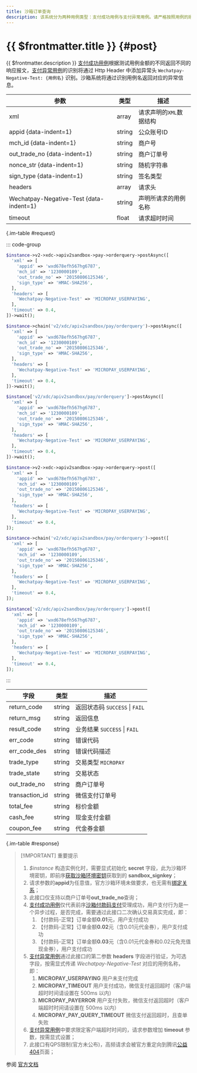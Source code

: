 ```yaml
---
title: 沙箱订单查询
description: 该系统分为两种用例类型：支付成功用例与支付异常用例。请严格按照用例的顺序、金额执行用例，确保用例的检查点完全符合预期。
---
```


# {{ $frontmatter.title }} {#post}

{{ $frontmatter.description }} [支付成功用例](https://pay.weixin.qq.com/wiki/doc/api/download/sandbox-micropay-SUCCESS.docx)根据测试用例金额的不同返回不同的响应报文，[支付异常用例](https://pay.weixin.qq.com/wiki/doc/api/download/sandbox-micropay-ERROR.docx)的识别将通过 Http Header 中添加异常头 `Wechatpay-Negative-Test: {用例名}` 识别。沙箱系统将通过识别用例名返回对应的异常信息。

| 参数 | 类型 | 描述
| -- | -- | --
| xml | array | 请求声明的`XML`数据结构
| appid {data-indent=1} | string | 公众账号ID
| mch_id {data-indent=1} | string | 商户号
| out_trade_no {data-indent=1} | string | 商户订单号
| nonce_str {data-indent=1} | string | 随机字符串
| sign_type {data-indent=1} | string | 签名类型
| headers | array | 请求头
| Wechatpay-Negative-Test {data-indent=1} | string | 声明所请求的用例名称
| timeout | float | 请求超时时间

{.im-table #request}

::: code-group

```php [异步纯链式]
$instance->v2->xdc->apiv2sandbox->pay->orderquery->postAsync([
  'xml' => [
    'appid' => 'wxd678efh567hg6787',
    'mch_id' => '1230000109',
    'out_trade_no' => '20150806125346',
    'sign_type' => 'HMAC-SHA256',
  ],
  'headers' => [
    'Wechatpay-Negative-Test' => 'MICROPAY_USERPAYING',
  ],
  'timeout' => 0.4,
])->wait();
```

```php [异步声明式]
$instance->chain('v2/xdc/apiv2sandbox/pay/orderquery')->postAsync([
  'xml' => [
    'appid' => 'wxd678efh567hg6787',
    'mch_id' => '1230000109',
    'out_trade_no' => '20150806125346',
    'sign_type' => 'HMAC-SHA256',
  ],
  'headers' => [
    'Wechatpay-Negative-Test' => 'MICROPAY_USERPAYING',
  ],
  'timeout' => 0.4,
])->wait();
```

```php [异步属性式]
$instance['v2/xdc/apiv2sandbox/pay/orderquery']->postAsync([
  'xml' => [
    'appid' => 'wxd678efh567hg6787',
    'mch_id' => '1230000109',
    'out_trade_no' => '20150806125346',
    'sign_type' => 'HMAC-SHA256',
  ],
  'headers' => [
    'Wechatpay-Negative-Test' => 'MICROPAY_USERPAYING',
  ],
  'timeout' => 0.4,
])->wait();
```

```php [同步纯链式]
$instance->v2->xdc->apiv2sandbox->pay->orderquery->post([
  'xml' => [
    'appid' => 'wxd678efh567hg6787',
    'mch_id' => '1230000109',
    'out_trade_no' => '20150806125346',
    'sign_type' => 'HMAC-SHA256',
  ],
  'headers' => [
    'Wechatpay-Negative-Test' => 'MICROPAY_USERPAYING',
  ],
  'timeout' => 0.4,
]);
```

```php [同步声明式]
$instance->chain('v2/xdc/apiv2sandbox/pay/orderquery')->post([
  'xml' => [
    'appid' => 'wxd678efh567hg6787',
    'mch_id' => '1230000109',
    'out_trade_no' => '20150806125346',
    'sign_type' => 'HMAC-SHA256',
  ],
  'headers' => [
    'Wechatpay-Negative-Test' => 'MICROPAY_USERPAYING',
  ],
  'timeout' => 0.4,
]);
```

```php [同步属性式]
$instance['v2/xdc/apiv2sandbox/pay/orderquery']->post([
  'xml' => [
    'appid' => 'wxd678efh567hg6787',
    'mch_id' => '1230000109',
    'out_trade_no' => '20150806125346',
    'sign_type' => 'HMAC-SHA256',
  ],
  'headers' => [
    'Wechatpay-Negative-Test' => 'MICROPAY_USERPAYING',
  ],
  'timeout' => 0.4,
]);
```
:::

| 字段 | 类型 | 描述
| -- | -- | --
return_code | string | 返回状态码 `SUCCESS` \| `FAIL`
return_msg | string | 返回信息
result_code | string | 业务结果 `SUCCESS` \| `FAIL`
err_code | string | 错误代码
err_code_des | string | 错误代码描述
trade_type | string | 交易类型 `MICROPAY`
trade_state | string | 交易状态
out_trade_no | string | 商户订单号
transaction_id | string | 微信支付订单号
total_fee | string | 标价金额
cash_fee | string | 现金支付金额
coupon_fee | string | 代金券金额

{.im-table #response}

> [!IMPORTANT] 重要提示
> 1. *$instance* 构造实例化时，需要显式初始化 **secret** 字段，此为沙箱环境密钥，即前序[获取沙箱环境密钥](../../apiv2getsignkey/sign/getsignkey.md)获取到的 **sandbox_signkey**；
> 2. 请求参数的**appid**为任意值，官方沙箱环境未做要求，也无需有[绑定关系](https://kf.qq.com/faq/1801116VJfua1801113QVNVz.html)；
> 3. 此接口仅支持以商户订单号**out_trade_no**查询；
> 4. [支付成功用例](https://pay.weixin.qq.com/wiki/doc/api/download/sandbox-micropay-SUCCESS.docx)仅代表前序[沙箱付款码支付](../../apiv2sandbox/pay/micropay.md)受理成功，用户支付行为是一个异步过程，是否完成，需要通过此接口二次确认交易真实完成，即：
>    1. 【付款码-正常】订单金额**0.01**元，用户支付成功
>    2. 【付款码-正常】订单金额**0.02**元（含0.01元代金券），用户支付成功
>    3. 【付款码-正常】订单金额**0.03**元（含0.01元代金券和0.02元免充值现金券），用户支付成功
> 5. [支付异常用例](https://pay.weixin.qq.com/wiki/doc/api/download/sandbox-micropay-ERROR.docx)通过此接口的第二参数 **headers** 字段进行验证，为可选字段，按需显式传递 *Wechatpay-Negative-Test* 对应的用例名称，即：
>    1. **MICROPAY_USERPAYING** 用户未支付完成
>    2. **MICROPAY_TIMEOUT** 用户支付成功，微信支付返回超时（客户端超时时间请设置在 500ms 以内）
>    3. **MICROPAY_PAYERROR** 用户支付失败，微信支付返回超时（客户端超时时间请设置在 500ms 以内）
>    4. **MICROPAY_PAY_QUERY_TIMEOUT** 微信支付返回超时，且查单失败
> 6. [支付异常用例](https://pay.weixin.qq.com/wiki/doc/api/download/sandbox-micropay-ERROR.docx)中要求限定客户端超时时间的，请求参数增加 **timeout** 参数，按需显式设置；
> 7. 此接口有QPS限制(官方未公布)，高频请求会被官方重定向到腾讯[公益404](https://wx.gtimg.com/core/404.html)页面；

参阅 [官方文档](https://pay.weixin.qq.com/wiki/doc/api/tools/sp_coupon.php?chapter=23_1&index=2)
